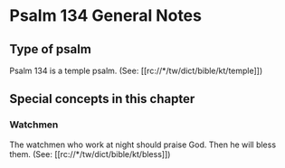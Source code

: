 # Psalm 134 General Notes
## Type of psalm

Psalm 134 is a temple psalm. (See: [[rc://*/tw/dict/bible/kt/temple]])

## Special concepts in this chapter

### Watchmen
The watchmen who work at night should praise God. Then he will bless them. (See: [[rc://*/tw/dict/bible/kt/bless]])